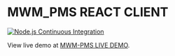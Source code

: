 # MWM_PMS REACT CLIENT

[![Node.js Continuous Integration](https://github.com/Olooce/MWM_PMS_WEbReactUI/actions/workflows/node.js.yml/badge.svg)](https://github.com/Olooce/MWM_PMS_WEbReactUI/actions/workflows/node.js.yml)

View live demo at [MWM-PMS LIVE DEMO](https://mwm-pms-live-demo.vercel.app/).
